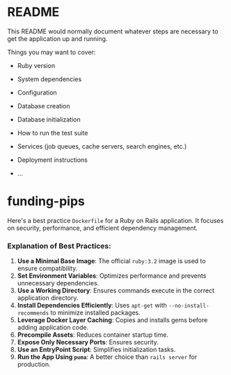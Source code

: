 # README

This README would normally document whatever steps are necessary to get the
application up and running.

Things you may want to cover:

* Ruby version

* System dependencies

* Configuration

* Database creation

* Database initialization

* How to run the test suite

* Services (job queues, cache servers, search engines, etc.)

* Deployment instructions

* ...

# funding-pips

Here's a best practice `Dockerfile` for a Ruby on Rails application. It focuses on security, performance, and efficient dependency management.

### Explanation of Best Practices:
1. **Use a Minimal Base Image**: The official `ruby:3.2` image is used to ensure compatibility.
2. **Set Environment Variables**: Optimizes performance and prevents unnecessary dependencies.
3. **Use a Working Directory**: Ensures commands execute in the correct application directory.
4. **Install Dependencies Efficiently**: Uses `apt-get` with `--no-install-recommends` to minimize installed packages.
5. **Leverage Docker Layer Caching**: Copies and installs gems before adding application code.
6. **Precompile Assets**: Reduces container startup time.
7. **Expose Only Necessary Ports**: Ensures security.
8. **Use an EntryPoint Script**: Simplifies initialization tasks.
9. **Run the App Using `puma`**: A better choice than `rails server` for production.
